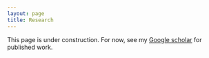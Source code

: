 ```yaml
---
layout: page
title: Research
---
```


This page is under construction. For now, see my [Google scholar](https://scholar.google.com/citations?user=MF3IPgIAAAAJ&hl=en&authuser=1) for published work. 